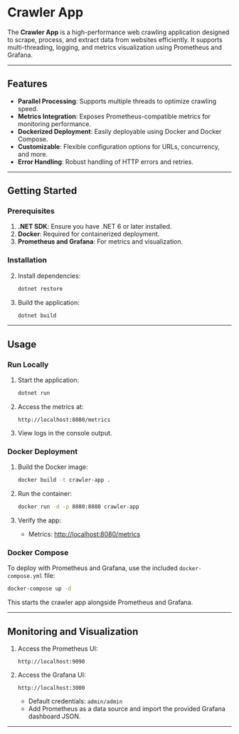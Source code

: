 
# **Crawler App**

The **Crawler App** is a high-performance web crawling application designed to scrape, process, and extract data from websites efficiently. It supports multi-threading, logging, and metrics visualization using Prometheus and Grafana.

---

## **Features**
- **Parallel Processing**: Supports multiple threads to optimize crawling speed.
- **Metrics Integration**: Exposes Prometheus-compatible metrics for monitoring performance.
- **Dockerized Deployment**: Easily deployable using Docker and Docker Compose.
- **Customizable**: Flexible configuration options for URLs, concurrency, and more.
- **Error Handling**: Robust handling of HTTP errors and retries.

---

## **Getting Started**

### Prerequisites
1. **.NET SDK**: Ensure you have .NET 6 or later installed.
2. **Docker**: Required for containerized deployment.
3. **Prometheus and Grafana**: For metrics and visualization.

### Installation

2. Install dependencies:
   ```bash
   dotnet restore
   ```

3. Build the application:
   ```bash
   dotnet build
   ```

---


## **Usage**

### Run Locally
1. Start the application:
   ```bash
   dotnet run
   ```

2. Access the metrics at:
   ```
   http://localhost:8080/metrics
   ```

3. View logs in the console output.

### Docker Deployment
1. Build the Docker image:
   ```bash
   docker build -t crawler-app .
   ```

2. Run the container:
   ```bash
   docker run -d -p 8080:8080 crawler-app
   ```

3. Verify the app:
   - Metrics: [http://localhost:8080/metrics](http://localhost:8080/metrics)

### Docker Compose
To deploy with Prometheus and Grafana, use the included `docker-compose.yml` file:
```bash
docker-compose up -d
```
This starts the crawler app alongside Prometheus and Grafana.

---

## **Monitoring and Visualization**
1. Access the Prometheus UI:
   ```
   http://localhost:9090
   ```

2. Access the Grafana UI:
   ```
   http://localhost:3000
   ```
   - Default credentials: `admin/admin`
   - Add Prometheus as a data source and import the provided Grafana dashboard JSON.

---

